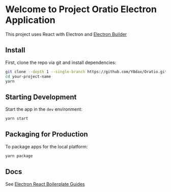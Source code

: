 # Welcome to Project Oratio Electron Application

This project uses React with Electron and [Electron Builder](https://github.com/electron-userland/electron-builder)

## Install

First, clone the repo via git and install dependencies:

```bash
git clone --depth 1 --single-branch https://github.com/Y0dax/Oratio.git your-project-name
cd your-project-name
yarn
```

## Starting Development

Start the app in the `dev` environment:

```bash
yarn start
```

## Packaging for Production

To package apps for the local platform:

```bash
yarn package
```

## Docs

See [Electron React Boilerplate Guides](https://electron-react-boilerplate.js.org/docs/installation)
